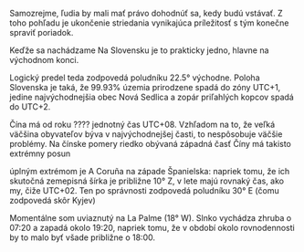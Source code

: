 
Samozrejme, ľudia by mali mať právo dohodnúť sa, kedy budú vstávať.
Z toho pohľadu je ukončenie striedania vynikajúca príležitosť s tým konečne spraviť poriadok.

Keďže sa nachádzame Na Slovensku je to prakticky jedno, hlavne na východnom konci.

Logický predel teda zodpovedá poludníku 22.5° východne. Poloha Slovenska je taká, že 99.93% územia prirodzene spadá do zóny UTC+1, jedine
najvýchodnejšia obec Nová Sedlica a zopár priľahlých kopcov spadá do UTC+2.

Čína má od roku ???? jednotný čas UTC+08. Vzhľadom na to, že veľká väčšina obyvateľov býva v najvýchodnejšej časti, to nespôsobuje väčšie problémy.
Na čínske pomery riedko obývaná západná časť Číny má takisto extrémny posun

úplným extrémom je A Coruña na západe Španielska: napriek tomu, že ich skutočná zemepisná šírka je približne 10° Z, v lete majú rovnaký čas, ako
my, čiže UTC+02. Ten po správnosti zodpovedá poludníku 30° E (čomu zodpovedá skôr Kyjev)


Momentálne som uviaznutý na La Palme (18° W). Slnko vychádza zhruba o 07:20 a zapadá okolo 19:20, napriek tomu,
že v období okolo rovnodennosti by to malo byť všade približne o 18:00.
